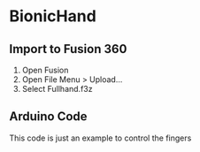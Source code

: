 # BionicHand

## Import to Fusion 360
1. Open Fusion
2. Open File Menu > Upload...
3. Select Fullhand.f3z

## Arduino Code
This code is just an example to control the fingers
